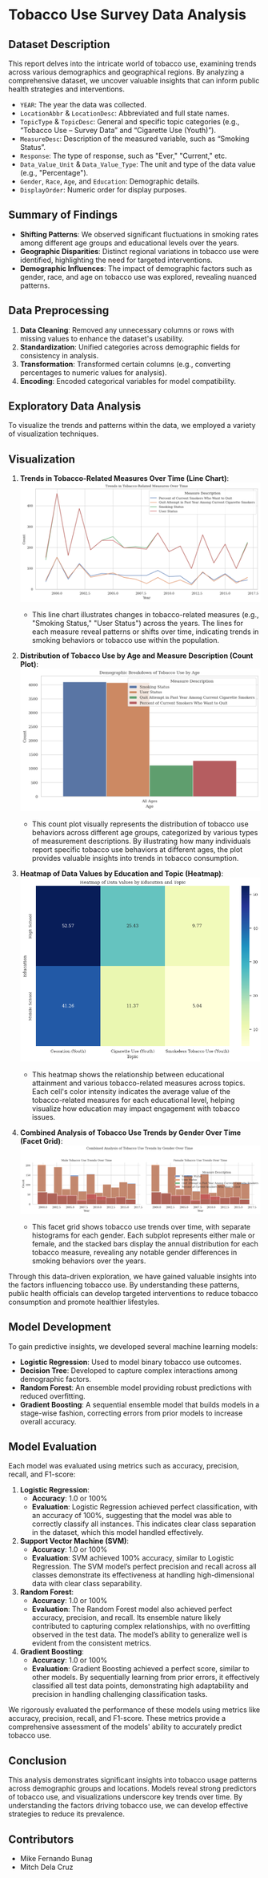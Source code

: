 
# Tobacco Use Survey Data Analysis

## Dataset Description

This report delves into the intricate world of tobacco use, examining trends across various demographics and geographical regions. By analyzing a comprehensive dataset, we uncover valuable insights that can inform public health strategies and interventions.
- `YEAR`: The year the data was collected.
- `LocationAbbr` & `LocationDesc`: Abbreviated and full state names.
- `TopicType` & `TopicDesc`: General and specific topic categories (e.g., “Tobacco Use – Survey Data” and “Cigarette Use (Youth)”).
- `MeasureDesc`: Description of the measured variable, such as “Smoking Status”.
- `Response`: The type of response, such as "Ever," "Current," etc.
- `Data_Value_Unit` & `Data_Value_Type`: The unit and type of the data value (e.g., "Percentage").
- `Gender`, `Race`, `Age`, and `Education`: Demographic details.
- `DisplayOrder`: Numeric order for display purposes.

## Summary of Findings
   - **Shifting Patterns**: We observed significant fluctuations in smoking rates among different age groups and educational levels over the years.
   - **Geographic Disparities**: Distinct regional variations in tobacco use were identified, highlighting the need for targeted interventions.
   - **Demographic Influences**: The impact of demographic factors such as gender, race, and age on tobacco use was explored, revealing nuanced patterns.

## Data Preprocessing

1. **Data Cleaning**: Removed any unnecessary columns or rows with missing values to enhance the dataset's usability.
2. **Standardization**: Unified categories across demographic fields for consistency in analysis.
3. **Transformation**: Transformed certain columns (e.g., converting percentages to numeric values for analysis).
4. **Encoding**: Encoded categorical variables for model compatibility.

## Exploratory Data Analysis

To visualize the trends and patterns within the data, we employed a variety of visualization techniques.

## **Visualization**

1. **Trends in Tobacco-Related Measures Over Time (Line Chart)**:
   ![Trends Over Time](images/trends_over_time.png)
   - This line chart illustrates changes in tobacco-related measures (e.g., "Smoking Status," "User Status") across the years. The lines for each measure reveal patterns or shifts over time, indicating trends in smoking behaviors or tobacco use within the population.

2. **Distribution of Tobacco Use by Age and Measure Description (Count Plot)**:
   ![Breakdown by Age](images/breakdown_by_age.png)
   - This count plot visually represents the distribution of tobacco use behaviors across different age groups, categorized by various types of measurement descriptions. By illustrating how many individuals report specific tobacco use behaviors at different ages, the plot provides valuable insights into trends in tobacco consumption.

3. **Heatmap of Data Values by Education and Topic (Heatmap)**:
   ![Heatmap of Education and Topic](images/heatmap_education_topic.png)
   - This heatmap shows the relationship between educational attainment and various tobacco-related measures across topics. Each cell's color intensity indicates the average value of the tobacco-related measures for each educational level, helping visualize how education may impact engagement with tobacco issues.

4. **Combined Analysis of Tobacco Use Trends by Gender Over Time (Facet Grid)**:
   ![Gender Trends Over Time](images/gender_trends_over_time.png)
   - This facet grid shows tobacco use trends over time, with separate histograms for each gender. Each subplot represents either male or female, and the stacked bars display the annual distribution for each tobacco measure, revealing any notable gender differences in smoking behaviors over the years.

Through this data-driven exploration, we have gained valuable insights into the factors influencing tobacco use. By understanding these patterns, public health officials can develop targeted interventions to reduce tobacco consumption and promote healthier lifestyles.

## Model Development

To gain predictive insights, we developed several machine learning models:

- **Logistic Regression**: Used to model binary tobacco use outcomes.
- **Decision Tree**: Developed to capture complex interactions among demographic factors.
- **Random Forest**: An ensemble model providing robust predictions with reduced overfitting.
- **Gradient Boosting**: A sequential ensemble model that builds models in a stage-wise fashion, correcting errors from prior models to increase overall accuracy.

## Model Evaluation

Each model was evaluated using metrics such as accuracy, precision, recall, and F1-score:

1. **Logistic Regression**:
   - **Accuracy**: 1.0 or 100%
   - **Evaluation**: Logistic Regression achieved perfect classification, with an accuracy of 100%, suggesting that the model was able to correctly classify all instances. This indicates clear class separation in the dataset, which this model handled effectively.
2. **Support Vector Machine (SVM)**:
   - **Accuracy**: 1.0 or 100%
   - **Evaluation**: SVM achieved 100% accuracy, similar to Logistic Regression. The SVM model’s perfect precision and recall across all classes demonstrate its effectiveness at handling high-dimensional data with clear class separability.
3. **Random Forest**:
   - **Accuracy**: 1.0 or 100%
   - **Evaluation**: The Random Forest model also achieved perfect accuracy, precision, and recall. Its ensemble nature likely contributed to capturing complex relationships, with no overfitting observed in the test data. The model’s ability to generalize well is evident from the consistent metrics.
4. **Gradient Boosting**:
   - **Accuracy**: 1.0 or 100%
   - **Evaluation**: Gradient Boosting achieved a perfect score, similar to other models. By sequentially learning from prior errors, it effectively classified all test data points, demonstrating high adaptability and precision in handling challenging classification tasks.

We rigorously evaluated the performance of these models using metrics like accuracy, precision, recall, and F1-score. These metrics provide a comprehensive assessment of the models' ability to accurately predict tobacco use.

## Conclusion

This analysis demonstrates significant insights into tobacco usage patterns across demographic groups and locations. Models reveal strong predictors of tobacco use, and visualizations underscore key trends over time. By understanding the factors driving tobacco use, we can develop effective strategies to reduce its prevalence.

## Contributors

- Mike Fernando Bunag
- Mitch Dela Cruz

